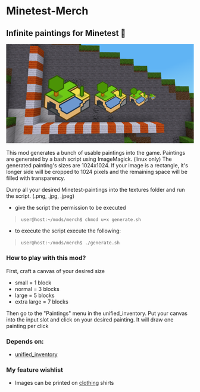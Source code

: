 # Minetest-Merch
## Infinite paintings for Minetest :dog:

![GitHub Logo](screenshot.png)

This mod generates a bunch of usable paintings into the game.
Paintings are generated by a bash script using ImageMagick. (linux only)
The generated painting's sizes are 1024x1024.
If your image is a rectangle, it's longer side will be cropped to 1024 pixels and the remaining space will be filled with transparency.

Dump all your desired Minetest-paintings into the textures folder and run the script. (.png, .jpg, .jpeg)
* give the script the permission to be executed
> ```user@host:~/mods/merch$ chmod u+x generate.sh```
* to execute the script execute the following:
> ```user@host:~/mods/merch$ ./generate.sh```

### How to play with this mod?
First, craft a canvas of your desired size
* small = 1 block
* normal = 3 blocks
* large = 5 blocks
* extra large = 7 blocks

Then go to the "Paintings" menu in the unified_inventory.
Put your canvas into the input slot and click on your desired painting.
It will draw one painting per click

### Depends on:
* [unified_inventory](https://github.com/minetest-mods/unified_inventory)
### My feature wishlist
* Images can be printed on [clothing](https://github.com/stujones11/clothing) shirts
